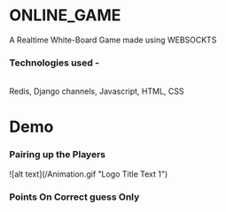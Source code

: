# ONLINE_GAME
A Realtime White-Board Game made using WEBSOCKTS<br>
<h3 >
 Technologies used - 
 </h3>
 <br>
  Redis, Django channels, Javascript, HTML, CSS<br>
  
 # Demo
 <h3> Pairing up the Players </h3> 
![alt text](/Animation.gif "Logo Title Text 1")
 <h3> Points On Correct guess Only </h3> 




  

 

